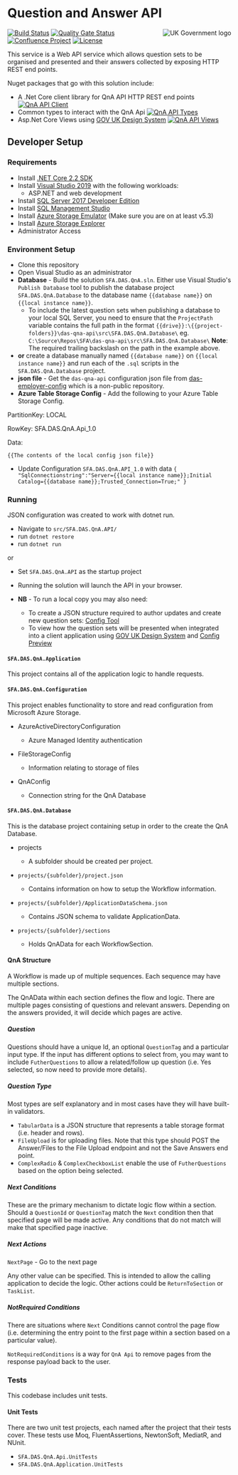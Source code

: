 #  Question and Answer API
<img src="https://avatars.githubusercontent.com/u/9841374?s=200&v=4" align="right" alt="UK Government logo">

[![Build Status](https://sfa-gov-uk.visualstudio.com/Digital%20Apprenticeship%20Service/_apis/build/status/Endpoint%20Assessment%20Organisation/das-qna-api?branchName=master)](https://sfa-gov-uk.visualstudio.com/Digital%20Apprenticeship%20Service/_build/latest?definitionId=1654&branchName=master)
[![Quality Gate Status](https://sonarcloud.io/api/project_badges/measure?project=SkillsFundingAgency_das-qna-api&metric=alert_status)](https://sonarcloud.io/project/overview?id=SkillsFundingAgency_das-qna-api)
[![Confluence Project](https://img.shields.io/badge/Confluence-Project-blue)](https://skillsfundingagency.atlassian.net/wiki/spaces/NDL/pages/1686274228/QnA+API+-+Developer+Overview)
[![License](https://img.shields.io/badge/license-MIT-lightgrey.svg?longCache=true&style=flat-square)](https://en.wikipedia.org/wiki/MIT_License)

This service is a Web API service which allows question sets to be organised and presented and their answers collected by exposing HTTP REST end points.

Nuget packages that go with this solution include:
* A .Net Core client library for QnA API HTTP REST end points [![QnA API Client](https://buildstats.info/nuget/SFA.DAS.QnA.Api.Client)](https://www.nuget.org/packages/SFA.DAS.QnA.Api.Client)
* Common types to interact with the QnA Api [![QnA API Types](https://buildstats.info/nuget/SFA.DAS.QnA.Api.Types)](https://www.nuget.org/packages/SFA.DAS.QnA.Api.Types)
* Asp.Net Core Views using [GOV UK Design System](https://design-system.service.gov.uk/get-started/) [![QnA API Views](https://buildstats.info/nuget/SFA.DAS.QnA.Api.Views)](https://www.nuget.org/packages/SFA.DAS.QnA.Api.Views)

## Developer Setup
### Requirements

* Install [.NET Core 2.2 SDK](https://www.microsoft.com/net/download)
* Install [Visual Studio 2019](https://www.visualstudio.com/downloads/) with the following workloads:
	* ASP.NET and web development
* Install [SQL Server 2017 Developer Edition](https://go.microsoft.com/fwlink/?linkid=853016)
* Install [SQL Management Studio](https://docs.microsoft.com/en-us/sql/ssms/download-sql-server-management-studio-ssms)
* Install [Azure Storage Emulator](https://go.microsoft.com/fwlink/?linkid=717179&clcid=0x409) (Make sure you are on at least v5.3)
* Install [Azure Storage Explorer](http://storageexplorer.com/) 
* Administrator Access

### Environment Setup

* Clone this repository
* Open Visual Studio as an administrator
* **Database** - Build the solution `SFA.DAS.QnA.sln`. Either use Visual Studio's `Publish Database` tool to publish the database project `SFA.DAS.QnA.Database` to the database name `{{database name}}` on `{{local instance name}}`.
	* To include the latest question sets when publishing a database to your local SQL Server, you need to ensure that the `ProjectPath` variable contains the full path in the format  `{{drive}}:\{{project-folders}}\das-qna-api\src\SFA.DAS.QnA.Database\` 
	eg. `C:\Source\Repos\SFA\das-qna-api\src\SFA.DAS.QnA.Database\`
	**Note**: The required trailing backslash on the path in the example above.
* **or** create a database manually named `{{database name}}` on `{{local instance name}}` and run each of the `.sql` scripts in the `SFA.DAS.QnA.Database` project.
* **json file** - Get the `das-qna-api` configuration json file from [das-employer-config](https://github.com/SkillsFundingAgency/das-employer-config/blob/master/das-qna-api/SFA.DAS.QnA.Api.json) which is a non-public repository.
* **Azure Table Storage Config** - Add the following to your Azure Table Storage Config.

PartitionKey: LOCAL

RowKey: SFA.DAS.QnA.Api_1.0 

Data: 
```
{{The contents of the local config json file}}
```

* Update Configuration `SFA.DAS.QnA.API_1.0` with data `{ "SqlConnectionstring":"Server={{local instance name}};Initial Catalog={{database name}};Trusted_Connection=True;" }`

### Running

JSON configuration was created to work with dotnet run.
* Navigate to `src/SFA.DAS.QnA.API/`
* run `dotnet restore`
* run `dotnet run`

or

* Set `SFA.DAS.QnA.API` as the startup project
* Running the solution will launch the API in your browser.
	
* **NB** - To run a local copy you may also need:
	* To create a JSON structure required to author updates and create new question sets: [Config Tool](https://github.com/SkillsFundingAgency/das-qna-config)
	* To view how the question sets will be presented when integrated into a client application using [GOV UK Design System](https://design-system.service.gov.uk/get-started/) and [Config Preview](https://github.com/SkillsFundingAgency/das-qna-config-preview)

#### `SFA.DAS.QnA.Application`

This project contains all of the application logic to handle requests.

#### `SFA.DAS.QnA.Configuration`

This project enables functionality to store and read configuration from Microsoft Azure Storage.

* AzureActiveDirectoryConfiguration
	*  Azure Managed Identity authentication
	
* FileStorageConfig
	* Information relating to storage of files
	
* QnAConfig
	* Connection string for the QnA Database

#### `SFA.DAS.QnA.Database`
This is the database project containing setup in order to the create the QnA Database.

* projects
	* A subfolder should be created per project.
	
* `projects/{subfolder}/project.json`
	* Contains information on how to setup the Workflow information.
	
* `projects/{subfolder}/ApplicationDataSchema.json`
	* Contains JSON schema to validate ApplicationData.
	
* `projects/{subfolder}/sections`
	* Holds QnAData for each WorkflowSection.
	
#### QnA Structure

A Workflow is made up of multiple sequences. Each sequence may have multiple sections.

The QnAData within each section defines the flow and logic. There are multiple pages consisting of questions and relevant answers. Depending on the answers provided, it will decide which pages are active.

##### Question

Questions should have a unique Id, an optional `QuestionTag` and a particular input type. If the input has different options to select from, you may want to include `FutherQuestions` to allow a related/follow up question (i.e. Yes selected, so now need to provide more details).

##### Question Type

Most types are self explanatory and in most cases have they will have built-in validators.

* `TabularData` is a JSON structure that represents a table storage format (i.e. header and rows).
* `FileUpload` is for uploading files. Note that this type should POST the Answer/Files to the File Upload endpoint and not the Save Answers end point.
* `ComplexRadio` & `ComplexCheckboxList` enable the use of `FutherQuestions` based on the option being selected.

##### Next Conditions

These are the primary mechanism to dictate logic flow within a section. Should a `QuestionId` or `QuestionTag` match the `Next` condition then that specified page will be made active. Any conditions that do not match will make that specified page inactive.

##### Next Actions

`NextPage` - Go to the next page

Any other value can be specified. This is intended to allow the calling application to decide the logic. Other actions could be `ReturnToSection` or `TaskList`.

##### NotRequired Conditions

There are situations where `Next` Conditions cannot control the page flow (i.e. determining the entry point to the first page within a section based on a particular value).

`NotRequiredConditions` is a way for `QnA Api` to remove pages from the response payload back to the user.

### Tests

This codebase includes unit tests.

#### Unit Tests
There are two unit test projects, each named after the project that their tests cover. These tests use Moq, FluentAssertions, NewtonSoft, MediatR, and NUnit.
* `SFA.DAS.QnA.Api.UnitTests`
* `SFA.DAS.QnA.Application.UnitTests`
